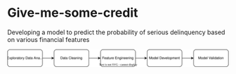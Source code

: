 # Give-me-some-credit
Developing a model to predict the probability of serious delinquency based on various financial features

![](Workflow.drawio.svg)
